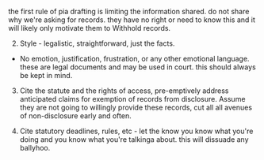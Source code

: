 the first rule of pia drafting is limiting the information shared. do not share why we're asking for records. they have no right or need to know this and it will likely only motivate them to Withhold records.

2. Style - legalistic, straightforward, just the facts.
  - No emotion, justification, frustration, or any other emotional language. these are legal documents and may be used in court. this should always be kept in mind.

3. Cite the statute and the rights of access, pre-emptively address anticipated claims for exemption of records from disclosure. Assume they are not going to willingly provide these records, cut all all avenues of non-disclosure early and often.

4. Cite statutory deadlines, rules, etc - let the know you know what you're doing and you know what you're talkinga about. this will dissuade any ballyhoo.
